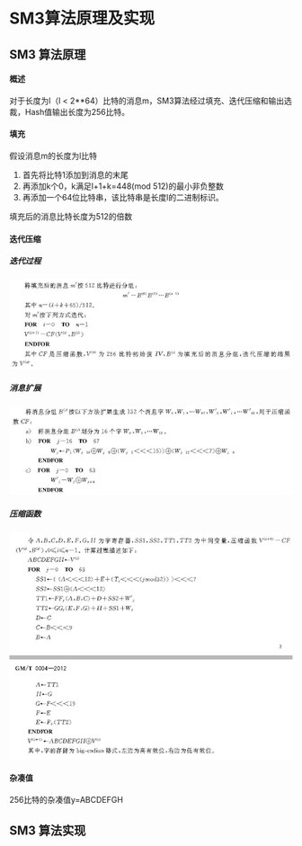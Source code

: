 # SM3算法原理及实现

## SM3 算法原理

#### 概述

对于长度为l（l < 2**64）比特的消息m，SM3算法经过填充、迭代压缩和输出选裁，Hash值输出长度为256比特。

#### 填充

假设消息m的长度为l比特

1. 首先将比特1添加到消息的末尾
2. 再添加k个0，k满足l+1+k=448(mod 512)的最小非负整数
3. 再添加一个64位比特串，该比特串是长度l的二进制标识。

填充后的消息比特长度为512的倍数

#### 迭代压缩



##### 迭代过程

![](pic\迭代过程.png)

##### 消息扩展

![](pic\消息扩展.png)

##### 压缩函数

![](pic\压缩函数.png)

#### 杂凑值

256比特的杂凑值y=ABCDEFGH



## SM3 算法实现

